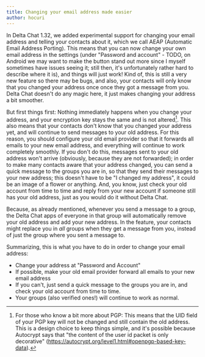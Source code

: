 ```yaml
---
title: Changing your email address made easier 
author: hocuri
---
```


In Delta Chat 1.32, we added experimental support for changing your email address and telling your contacts about it, which we call AEAP (Automatic Email Address Porting). This means that you can now change your own email address in the settings (under "Password and account" - TODO, on Android we may want to make the button stand out more since I myself sometimes have issues seeing it; still then, it's unfortunately rather hard to describe where it is), and things will just work! Kind of, this is still a very new feature so there may be bugs, and also, your contacts will only know that you changed your address once once they got a message from you. Delta Chat doesn't do any magic here, it just makes changing your address a bit smoother.

But first things first: Nothing immediately happens when you change your address, and your encryption key stays the same and is not altered[^1]. This also means that your contacts don't know that you changed your address yet, and will continue to send messages to your old address. For this reason, you should configure your old email provider so that it forwards all emails to your new email address, and everything will continue to work completely smoothly. If you don't do this, messages sent to your old address won't arrive (obviously, because they are not forwarded); in order to make many contacts aware that your address changed, you can send a quick message to the groups you are in, so that they send their messages to your new address; this doesn't have to be "I changed my address", it could be an image of a flower or anything. And, you know, just check your old account from time to time and reply from your new account if someone still has your old address, just as you would do it without Delta Chat.

Because, as already mentioned, whenever you send a message to a group, the Delta Chat apps of everyone in that group will automatically remove your old address and add your new address. In the feature, your contacts might replace you in _all_ groups when they get a message from you, instead of just the group where you sent a message to.

Summarizing, this is what you have to do in order to change your email address:

- Change your address at "Password and Account"
- If possible, make your old email provider forward all emails to your new email address
- If you can't, just send a quick message to the groups you are in, and check your old account from time to time.
- Your groups (also verified ones!) will continue to work as normal.

[^1]: For those who know a bit more about PGP: This means that the UID field of your PGP key will not be changed and still contain the old address. This is a design choice to keep things simple, and it's possible because Autocrypt says that "the content of the user id packet is only decorative" (https://autocrypt.org/level1.html#openpgp-based-key-data).
